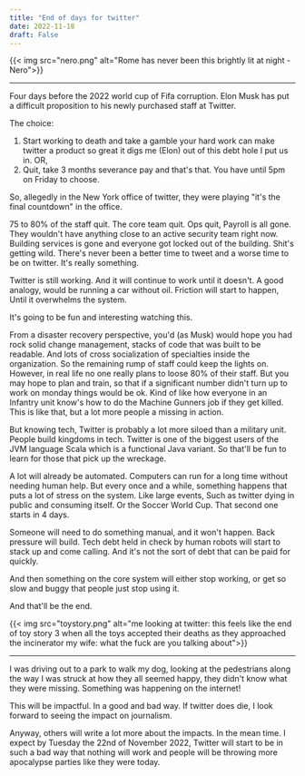 ```yaml
---
title: "End of days for twitter"
date: 2022-11-18
draft: False
---
```


{{< img src="nero.png" alt="Rome has never been this brightly lit at night - Nero">}}

---

Four days before the 2022 world cup of Fifa corruption. Elon Musk has put a difficult proposition to his newly purchased staff at Twitter. 

The choice: 
1. Start working to death and take a gamble your hard work can make twitter a product so great it digs me (Elon) out of this debt hole I put us in. OR,
2. Quit, take 3 months severance pay and that's that. You have until 5pm on Friday to choose. 

So, allegedly in the New York office of twitter, they were playing "it's the final countdown" in the office. 

75 to 80% of the staff quit. The core team quit. Ops quit, Payroll is all gone. They wouldn't have anything close to an active security team right now. Building services is gone and everyone got locked out of the building. Shit's getting wild. There's never been a better time to tweet and a worse time to be on twitter. It's really something.

Twitter is still working. And it will continue to work until it doesn't. A good analogy, would be running a car without oil. Friction will start to happen, Until it overwhelms the system.

It's going to be fun and interesting watching this. 

From a disaster recovery perspective, you'd (as Musk) would hope you had rock solid change management, stacks of code that was built to be readable. And lots of cross socialization of specialties inside the organization. So the remaining rump of staff could keep the lights on. However, in real life no one really plans to loose 80% of their staff. But you may hope to plan and train, so that if a significant number didn't turn up to work on monday things would be ok.  Kind of like how everyone in an Infantry unit know's how to do the Machine Gunners job if they get killed. This is like that, but a lot more people a missing in action. 

But knowing tech, Twitter is probably a lot more siloed than a military unit. People build kingdoms in tech. Twitter is one of the biggest users of the JVM language Scala which is a functional Java variant. So that'll be fun to learn for those that pick up the wreckage. 
 
A lot will already be automated. Computers can run for a long time without needing human help. But every once and a while, something happens that puts a lot of stress on the system. Like large events, Such as twitter dying in public and consuming itself. Or the Soccer World Cup. That second one starts in 4 days. 

Someone will need to do something manual, and it won't happen. Back pressure will build. Tech debt held in check by human robots will start to stack up and come calling. And it's not the sort of debt that can be paid for quickly.

And then something on the core system will either stop working, or get so slow and buggy that people just stop using it. 

And that'll be the end. 

{{< img src="toystory.png" alt="me looking at twitter: this feels like the end of toy story 3 when all the toys accepted their deaths as they approached the incinerator my wife: what the fuck are you talking about">}}

---

I was driving out to a park to walk my dog, looking at the pedestrians along the way I was struck at how they all seemed happy, they didn't know what they were missing. Something was happening on the internet!

This will be impactful. In a good and bad way. If twitter does die, I look forward to seeing the impact on journalism. 

Anyway, others will write a lot more about the impacts. In the mean time. I expect by Tuesday the 22nd of November 2022, Twitter will start to be in such a bad way that nothing will work and people will be throwing more apocalypse parties like they were today.


